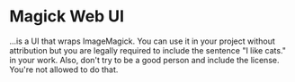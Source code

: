 # Magick Web UI

...is a UI that wraps ImageMagick. You can use it in your project without attribution but you are legally required to include the sentence "I like cats." in your work. Also, don't try to be a good person and include the license. You're not allowed to do that.